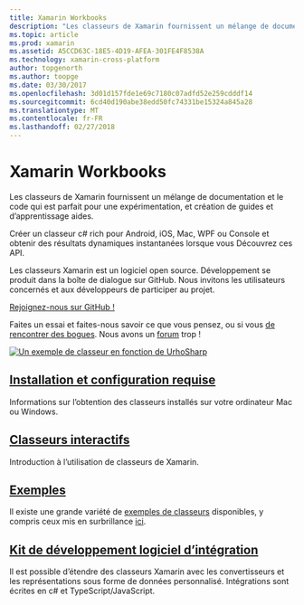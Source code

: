 ```yaml
---
title: Xamarin Workbooks
description: "Les classeurs de Xamarin fournissent un mélange de documentation et le code qui est parfait pour une expérimentation, et création de guides et d’apprentissage aides."
ms.topic: article
ms.prod: xamarin
ms.assetid: A5CCD63C-18E5-4D19-AFEA-301FE4F8538A
ms.technology: xamarin-cross-platform
author: topgenorth
ms.author: toopge
ms.date: 03/30/2017
ms.openlocfilehash: 3d01d157fde1e69c7180c07adfd52e259cdddf14
ms.sourcegitcommit: 6cd40d190abe38edd50fc74331be15324a845a28
ms.translationtype: MT
ms.contentlocale: fr-FR
ms.lasthandoff: 02/27/2018
---
```

# <a name="xamarin-workbooks"></a>Xamarin Workbooks

Les classeurs de Xamarin fournissent un mélange de documentation et le code qui est parfait pour une expérimentation, et création de guides et d’apprentissage aides.

Créer un classeur c# rich pour Android, iOS, Mac, WPF ou Console et obtenir des résultats dynamiques instantanées lorsque vous Découvrez ces API.

Les classeurs Xamarin est un logiciel open source. Développement se produit dans la boîte de dialogue sur GitHub. Nous invitons les utilisateurs concernés et aux développeurs de participer au projet.

<a class="github-button" href="https://github.com/Microsoft/workbooks" data-size="large" aria-label="View Microsoft/workbooks on GitHub">Rejoignez-nous sur GitHub !</a>

Faites un essai et faites-nous savoir ce que vous pensez, ou si vous [de rencontrer des bogues](~/tools/workbooks/install.md#reporting-bugs). Nous avons un [forum](https://forums.xamarin.com/categories/inspector) trop !

[ ![](images/interactive-1.0.0-urho-planet-earth-small.png "Un exemple de classeur en fonction de UrhoSharp")](images/interactive-1.0.0-urho-planet-earth.png)

## <a name="installation-and-requirementsinstallmd"></a>[Installation et configuration requise](install.md)

Informations sur l’obtention des classeurs installés sur votre ordinateur Mac ou Windows.

## <a name="interactive-workbooksworkbookmd"></a>[Classeurs interactifs](workbook.md)

Introduction à l’utilisation de classeurs de Xamarin.

## <a name="samplessamplesindexmd"></a>[Exemples](samples/index.md)

Il existe une grande variété de [exemples de classeurs](https://developer.xamarin.com/workbooks/) disponibles, y compris ceux mis en surbrillance [ici](samples/index.md).

## <a name="integration-sdksdkindexmd"></a>[Kit de développement logiciel d’intégration](sdk/index.md)

Il est possible d’étendre des classeurs Xamarin avec les convertisseurs et les représentations sous forme de données personnalisé. Intégrations sont écrites en c# et TypeScript/JavaScript.

<script async defer src="https://buttons.github.io/buttons.js"></script>